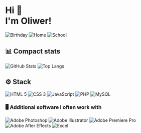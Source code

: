 <h1>
  Hi 👋<br/>
  I'm Oliwer!
</h1>

<div align="left">
<img alt="Birthday" src="https://img.shields.io/badge/🎂-V 2003-red?style=for-the-badge">
<img alt="Home" src="https://img.shields.io/badge/🏠-Zielona Góra-brightgreen?style=for-the-badge">
<img alt="School" src="https://img.shields.io/badge/🏫-CKZiU 2 'Elektronik'-038cfc?style=for-the-badge">
</div>


<h2>📊 Compact stats</h2>

<img alt="GitHub Stats" src="https://github-readme-stats.vercel.app/api?username=Guliveer&theme=radical&hide_title=true&hide_border=true&show_icons=true&include_all_commits=true&count_private=true">
<img alt="Top Langs" src="https://github-readme-stats.vercel.app/api/top-langs/?username=Guliveer&theme=radical&hide_border=true&langs_count=10">


<h2>⚙️ Stack</h2>

<div align="left">
<img alt="HTML 5" src="https://img.shields.io/badge/HTML5-E34F26.svg?style=for-the-badge&logo=html5&logoColor=white">
<img alt="CSS 3" src="https://img.shields.io/badge/CSS3-1572B6.svg?style=for-the-badge&logo=css3&logoColor=white">
<img alt="JavaScript" src="https://img.shields.io/badge/JavaScript-F7DF1E?style=for-the-badge&logo=javascript&logoColor=black">
<img alt="PHP" src="https://img.shields.io/badge/PHP-777BB4?style=for-the-badge&logo=php&logoColor=white">
<img alt="MySQL" src="https://img.shields.io/badge/MySQL-4479A1?style=for-the-badge&logo=mysql&logoColor=white">
</div>

<h3>🖥️ Additional software I often work with</h3>

<div align="left">
<img alt="Adobe Photoshop" src="https://img.shields.io/badge/Photoshop-31A8FF?style=for-the-badge&logo=adobe-photoshop&logoColor=white">
<img alt="Adobe Illustrator" src="https://img.shields.io/badge/Illustrator-FF9A00?style=for-the-badge&logo=adobe-illustrator&logoColor=white">
<img alt="Adobe Premiere Pro" src="https://img.shields.io/badge/Premiere Pro-9999FF?style=for-the-badge&logo=adobe-premiere-pro&logoColor=white">
<img alt="Adobe After Effects" src="https://img.shields.io/badge/After Effects-9999FF?style=for-the-badge&logo=adobe-after-effects&logoColor=white">
<img alt="Excel" src="https://img.shields.io/badge/Excel-217346?style=for-the-badge&logo=microsoft-excel&logoColor=white">
</div>
